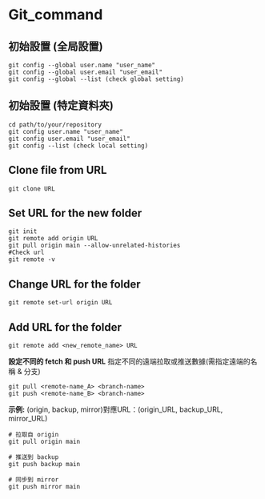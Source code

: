 # Git_command

## **初始設置 (全局設置)**
```
git config --global user.name "user_name"
git config --global user.email "user_email"
git config --global --list (check global setting)
```

## **初始設置 (特定資料夾)**
```
cd path/to/your/repository
git config user.name "user_name"
git config user.email "user_email"
git config --list (check local setting)
```

## **Clone file from URL**
`git clone URL`

## **Set URL for the new folder**
```
git init
git remote add origin URL
git pull origin main --allow-unrelated-histories
#Check url
git remote -v
```

## **Change URL for the folder**
`git remote set-url origin URL`

## **Add URL for the folder**
`git remote add <new_remote_name> URL`

**設定不同的 fetch 和 push URL**
指定不同的遠端拉取或推送數據(需指定遠端的名稱 & 分支)<br>
```
git pull <remote-name_A> <branch-name>
git push <remote-name_B> <branch-name>
```

**示例:**
(origin, backup, mirror)對應URL：(origin_URL, backup_URL, mirror_URL)

```
# 拉取自 origin
git pull origin main

# 推送到 backup
git push backup main

# 同步到 mirror
git push mirror main
```
